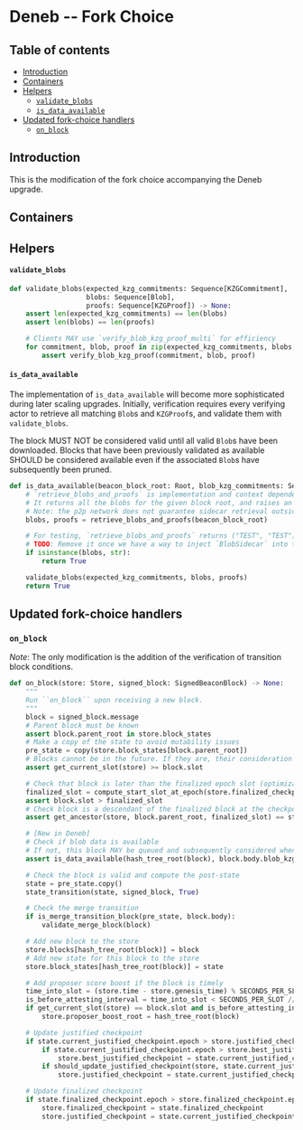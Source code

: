 # Deneb -- Fork Choice

## Table of contents
<!-- TOC -->
<!-- START doctoc generated TOC please keep comment here to allow auto update -->
<!-- DON'T EDIT THIS SECTION, INSTEAD RE-RUN doctoc TO UPDATE -->

- [Introduction](#introduction)
- [Containers](#containers)
- [Helpers](#helpers)
    - [`validate_blobs`](#validate_blobs)
    - [`is_data_available`](#is_data_available)
- [Updated fork-choice handlers](#updated-fork-choice-handlers)
  - [`on_block`](#on_block)

<!-- END doctoc generated TOC please keep comment here to allow auto update -->
<!-- /TOC -->

## Introduction

This is the modification of the fork choice accompanying the Deneb upgrade.

## Containers

## Helpers

#### `validate_blobs`

```python
def validate_blobs(expected_kzg_commitments: Sequence[KZGCommitment],
                   blobs: Sequence[Blob],
                   proofs: Sequence[KZGProof]) -> None:
    assert len(expected_kzg_commitments) == len(blobs)
    assert len(blobs) == len(proofs)

    # Clients MAY use `verify_blob_kzg_proof_multi` for efficiency
    for commitment, blob, proof in zip(expected_kzg_commitments, blobs, proofs):
        assert verify_blob_kzg_proof(commitment, blob, proof)
```

#### `is_data_available`

The implementation of `is_data_available` will become more sophisticated during later scaling upgrades.
Initially, verification requires every verifying actor to retrieve all matching `Blob`s and `KZGProof`s, and validate them with `validate_blobs`.

The block MUST NOT be considered valid until all valid `Blob`s have been downloaded. Blocks that have been previously validated as available SHOULD be considered available even if the associated `Blob`s have subsequently been pruned.

```python
def is_data_available(beacon_block_root: Root, blob_kzg_commitments: Sequence[KZGCommitment]) -> bool:
    # `retrieve_blobs_and_proofs` is implementation and context dependent
    # It returns all the blobs for the given block root, and raises an exception if not available
    # Note: the p2p network does not guarantee sidecar retrieval outside of `MIN_EPOCHS_FOR_BLOBS_SIDECARS_REQUESTS`
    blobs, proofs = retrieve_blobs_and_proofs(beacon_block_root)

    # For testing, `retrieve_blobs_and_proofs` returns ("TEST", "TEST").
    # TODO: Remove it once we have a way to inject `BlobSidecar` into tests.
    if isinstance(blobs, str):
        return True

    validate_blobs(expected_kzg_commitments, blobs, proofs)
    return True
```

## Updated fork-choice handlers

### `on_block`

*Note*: The only modification is the addition of the verification of transition block conditions.

```python
def on_block(store: Store, signed_block: SignedBeaconBlock) -> None:
    """
    Run ``on_block`` upon receiving a new block.
    """
    block = signed_block.message
    # Parent block must be known
    assert block.parent_root in store.block_states
    # Make a copy of the state to avoid mutability issues
    pre_state = copy(store.block_states[block.parent_root])
    # Blocks cannot be in the future. If they are, their consideration must be delayed until they are in the past.
    assert get_current_slot(store) >= block.slot

    # Check that block is later than the finalized epoch slot (optimization to reduce calls to get_ancestor)
    finalized_slot = compute_start_slot_at_epoch(store.finalized_checkpoint.epoch)
    assert block.slot > finalized_slot
    # Check block is a descendant of the finalized block at the checkpoint finalized slot
    assert get_ancestor(store, block.parent_root, finalized_slot) == store.finalized_checkpoint.root

    # [New in Deneb]
    # Check if blob data is available
    # If not, this block MAY be queued and subsequently considered when blob data becomes available
    assert is_data_available(hash_tree_root(block), block.body.blob_kzg_commitments)

    # Check the block is valid and compute the post-state
    state = pre_state.copy()
    state_transition(state, signed_block, True)

    # Check the merge transition
    if is_merge_transition_block(pre_state, block.body):
        validate_merge_block(block)

    # Add new block to the store
    store.blocks[hash_tree_root(block)] = block
    # Add new state for this block to the store
    store.block_states[hash_tree_root(block)] = state

    # Add proposer score boost if the block is timely
    time_into_slot = (store.time - store.genesis_time) % SECONDS_PER_SLOT
    is_before_attesting_interval = time_into_slot < SECONDS_PER_SLOT // INTERVALS_PER_SLOT
    if get_current_slot(store) == block.slot and is_before_attesting_interval:
        store.proposer_boost_root = hash_tree_root(block)

    # Update justified checkpoint
    if state.current_justified_checkpoint.epoch > store.justified_checkpoint.epoch:
        if state.current_justified_checkpoint.epoch > store.best_justified_checkpoint.epoch:
            store.best_justified_checkpoint = state.current_justified_checkpoint
        if should_update_justified_checkpoint(store, state.current_justified_checkpoint):
            store.justified_checkpoint = state.current_justified_checkpoint

    # Update finalized checkpoint
    if state.finalized_checkpoint.epoch > store.finalized_checkpoint.epoch:
        store.finalized_checkpoint = state.finalized_checkpoint
        store.justified_checkpoint = state.current_justified_checkpoint
```
